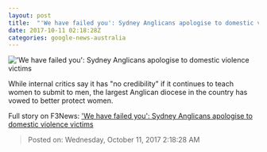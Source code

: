 ```yaml
---
layout: post
title:  "'We have failed you': Sydney Anglicans apologise to domestic violence victims"
date: 2017-10-11 02:18:28Z
categories: google-news-australia
---
```


!['We have failed you': Sydney Anglicans apologise to domestic violence victims](http://www.abc.net.au/news/image/9038668-1x1-700x700.jpg)

While internal critics say it has "no credibility" if it continues to teach women to submit to men, the largest Anglican diocese in the country has vowed to better protect women.


Full story on F3News: ['We have failed you': Sydney Anglicans apologise to domestic violence victims](http://www.f3nws.com/n/b4RNDJ)

> Posted on: Wednesday, October 11, 2017 2:18:28 AM
